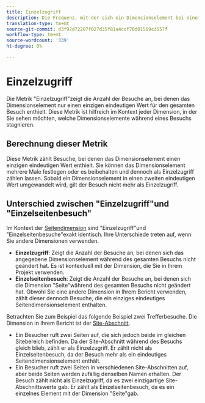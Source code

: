 ```yaml
---
title: Einzelzugriff
description: Die Frequenz, mit der sich ein Dimensionselement bei einem Besuch nicht änderte.
translation-type: tm+mt
source-git-commit: d3f92d72207f027d35f81a4ccf70d01569c3557f
workflow-type: tm+mt
source-wordcount: '339'
ht-degree: 0%

---
```



# Einzelzugriff

Die Metrik &quot;Einzelzugriff&quot;zeigt die Anzahl der Besuche an, bei denen das Dimensionselement nur einen einzigen eindeutigen Wert für den gesamten Besuch enthielt. Diese Metrik ist hilfreich im Kontext jeder Dimension, in der Sie sehen möchten, welche Dimensionselemente während eines Besuchs stagnieren.

## Berechnung dieser Metrik

Diese Metrik zählt Besuche, bei denen das Dimensionselement einen einzigen eindeutigen Wert enthielt. Sie können das Dimensionselement mehrere Male festlegen oder es beibehalten und dennoch als Einzelzugriff zählen lassen. Sobald ein Dimensionselement in einen zweiten eindeutigen Wert umgewandelt wird, gilt der Besuch nicht mehr als Einzelzugriff.

## Unterschied zwischen &quot;Einzelzugriff&quot;und &quot;Einzelseitenbesuch&quot;

Im Kontext der [Seitendimension](../dimensions/page.md) sind &quot;Einzelzugriff&quot;und &quot;Einzelseitenbesuche&quot;exakt identisch. Ihre Unterschiede treten auf, wenn Sie andere Dimensionen verwenden.

* **Einzelzugriff**: Zeigt die Anzahl der Besuche an, bei denen sich das angegebene Dimensionselement während des gesamten Besuchs nicht geändert hat. Es ist kontextuell mit der Dimension, die Sie in Ihrem Projekt verwenden.
* **Einzelseitenbesuch**: Zeigt die Anzahl der Besuche an, bei denen sich die Dimension &quot;Seite&quot;während des gesamten Besuchs nicht geändert hat. Obwohl Sie eine andere Dimension in Ihrem Bericht verwenden, zählt dieser dennoch Besuche, die ein einziges eindeutiges Seitendimensionselement enthalten.

Betrachten Sie zum Beispiel das folgende Beispiel zwei Trefferbesuche. Die Dimension in Ihrem Bericht ist der [Site-Abschnitt](../dimensions/site-section.md).

* Ein Besucher ruft zwei Seiten auf, die sich jedoch beide im gleichen Sitebereich befinden. Da der Site-Abschnitt während des Besuchs gleich blieb, zählt er als Einzelzugriff. Er zählt nicht als Einzelseitenbesuch, da der Besuch mehr als ein eindeutiges Seitendimensionselement enthält.
* Ein Besucher ruft zwei Seiten in verschiedenen Site-Abschnitten auf, aber beide Seiten werden zufällig denselben Namen erhalten. Der Besuch zählt nicht als Einzelzugriff, da es zwei einzigartige Site-Abschnittswerte gab. Er zählt als Einzelseitenbesuch, da es ein einzelnes Element mit der Dimension &quot;Seite&quot;gab.
